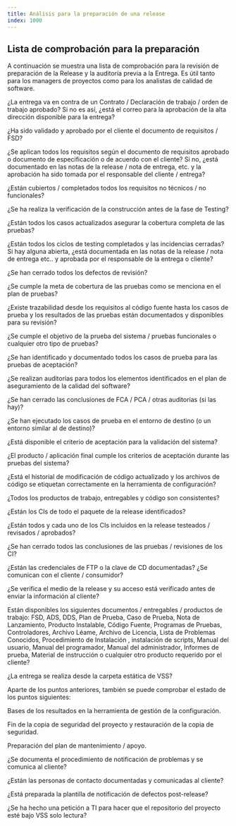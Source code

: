 ```yaml
---
title: Análisis para la preparación de una release
index: 1000
---
```


## Lista de comprobación para la preparación

A continuación se muestra una lista de comprobación para la revisión de preparación de la Release y la auditoría previa
a la Entrega. Es útil tanto para los managers de proyectos como para los analistas de calidad de software.

¿La entrega va en contra de un Contrato / Declaración de trabajo / orden de trabajo aprobado? Si no es así, ¿está el
correo para la aprobación de la alta dirección disponible para la entrega?

¿Ha sido validado y aprobado por el cliente el documento de requisitos / FSD?

¿Se aplican todos los requisitos según el documento de requisitos aprobado o documento de especificación o de acuerdo
con el cliente? Si no, ¿está documentado en las notas de la release / nota de entrega, etc. y la aprobación ha sido
tomada por el responsable del cliente / entrega?

¿Están cubiertos / completados todos los requisitos no técnicos / no funcionales?

¿Se ha realiza la verificación de la construcción antes de la fase de Testing?

¿Están todos los casos actualizados asegurar la cobertura completa de las pruebas?

¿Están todos los ciclos de testing completados y las incidencias cerradas? Si hay alguna abierta, ¿está documentada en
las notas de la release / nota de entrega etc.. y aprobada por el responsable de la entrega o cliente?

¿Se han cerrado todos los defectos de revisión?

¿Se cumple la meta de cobertura de las pruebas como se menciona en el plan de pruebas?

¿Existe trazabilidad desde los requisitos al código fuente hasta los casos de prueba y los resultados de las pruebas
están documentados y disponibles para su revisión?

¿Se cumple el objetivo de la prueba del sistema / pruebas funcionales o cualquier otro tipo de pruebas?

¿Se han identificado y documentado todos los casos de prueba para las pruebas de aceptación?

¿Se realizan auditorías para todos los elementos identificados en el plan de aseguramiento de la calidad del software?

¿Se han cerrado las conclusiones de FCA / PCA / otras auditorías (si las hay)?

¿Se han ejecutado los casos de prueba en el entorno de destino (o un entorno similar al de destino)?

¿Está disponible el criterio de aceptación para la validación del sistema?

¿El producto / aplicación final cumple los criterios de aceptación durante las pruebas del sistema?

¿Está el historial de modificación de código actualizado y los archivos de código se etiquetan correctamente en la
herramienta de configuración?

¿Todos los productos de trabajo, entregables y código son consistentes?

¿Están los CIs de todo el paquete de la release identificados?

¿Están todos y cada uno de los CIs incluidos en la release testeados / revisados / aprobados?

¿Se han cerrado todos las conclusiones de las pruebas / revisiones de los CI?

¿Están las credenciales de FTP o la clave de CD documentadas? ¿Se comunican con el cliente / consumidor?

¿Se verifica el medio de la release y su acceso está verificado antes de enviar la información al cliente?

Están disponibles los siguientes documentos / entregables / productos de trabajo: FSD, ADS, DDS, Plan de Prueba, Caso de
Prueba, Nota de Lanzamiento, Producto Instalable, Código Fuente, Programas de Pruebas, Controladores, Archivo Léame,
Archivo de Licencia, Lista de Problemas Conocidos, Procedimiento de Instalación , instalación de scripts, Manual del
usuario, Manual del programador, Manual del administrador, Informes de prueba, Material de instrucción o cualquier otro
producto requerido por el cliente?

¿La entrega se realiza desde la carpeta estática de VSS?

Aparte de los puntos anteriores, también se puede comprobar el estado de los puntos siguientes:

Bases de los resultados en la herramienta de gestión de la configuración.

Fin de la copia de seguridad del proyecto  y restauración de la copia de seguridad.

Preparación del plan de mantenimiento / apoyo.

¿Se documenta el procedimiento de notificación de problemas y se comunica al cliente?

¿Están las personas de contacto documentadas y comunicadas al cliente?

¿Está preparada la plantilla de notificación de defectos post-release?

¿Se ha hecho una petición a TI para hacer que el repositorio del proyecto esté bajo VSS solo lectura?
